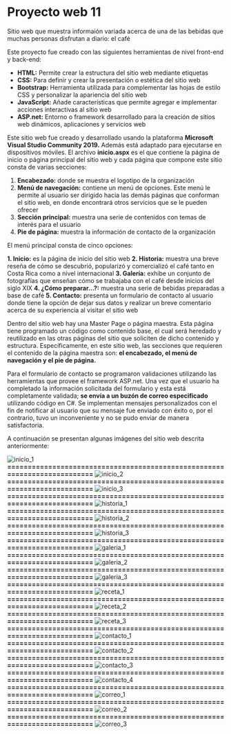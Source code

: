 # Proyecto web 11

Sitio web que muestra informaión variada acerca de una de las bebidas que muchas personas disfrutan a diario: el café

Este proyecto fue creado con las siguientes herramientas de nivel front-end y back-end:

- **HTML:** 	Permite crear la estructura del sitio web mediante etiquetas
- **CSS:** 	Para definir y crear la presentación o estética del sitio web
- **Bootstrap:**	Herramienta utilizada para complementar las hojas de estilo CSS y personalizar la apariencia del sitio web
- **JavaScript:** 	Añade características que permite agregar e implementar acciones interactivas al sitio web
- **ASP.net:**	Entorno o framework desarrollado para la creación de sitios web dinámicos, aplicaciones y servicios web

Este sitio web fue creado y desarrollado usando la plataforma **Microsoft Visual Studio Community 2019.** Además está adaptado para ejecutarse en dispositivos móviles. El archivo **inicio.aspx** es el que contiene la página de inicio o página principal del sitio web y cada página que compone este sitio consta de varias secciones:

1. **Encabezado:** donde se muestra el logotipo de la organización
1. **Menú de navegación:** contiene un menú de opciones. Este menú le permite al usuario ser dirigido hacia las demás páginas que conforman el sitio web, en donde encontrará otros servicios que se le pueden ofrecer
1. **Sección principal:** muestra una serie de contenidos con temas de interés para el usuario
1. **Pie de página:** muestra la información de contacto de la organización

El menú principal consta de cinco opciones:

**1.	Inicio:** es la página de inicio del sitio web
**2.	Historia:** muestra una breve reseña de cómo se descubrió, popularizó y comercializó el café tanto en Costa Rica como a nivel internacional
**3.	Galería:** exhibe un conjunto de fotografías que enseñan cómo se trabajaba con el café desde inicios del siglo XIX
**4.	¿Cómo preparar…?:** muestra una serie de bebidas preparadas a base de café
**5.	Contacto:** presenta un formulario de contacto al usuario donde tiene la opción de dejar sus datos y realizar un breve comentario acerca de su experiencia al visitar el sitio web

Dentro del sitio web hay una Master Page o página maestra. Esta página tiene programado un código como contenido base, el cual será heredado y reutilizado en las otras páginas del sitio que soliciten de dicho contenido y estructura. Específicamente, en este sitio web, las secciones que requieren el contenido de la página maestra son: **el encabezado, el menú de navegación y el pie de página.**

Para el formulario de contacto se programaron validaciones utilizando las herramientas que provee el framework ASP.net. Una vez que el usuario ha completado la información solicitada del formulario y esta está completamente validada; **se envía a un buzón de correo especificado** utilizando código en C#. Se implementan mensajes personalizados con el fin de notificar al usuario que su mensaje fue enviado con éxito o, por el contrario, tuvo un inconveniente y no se pudo enviar de manera satisfactoria.

A continuación se presentan algunas imágenes del sitio web descrita anteriormente:


![inicio_1](https://github.com/misproyectosweb/proyecto-web-11/assets/98922137/74eda8b6-3d4d-4add-8f8f-b832f0fb1e8a)
**==========================================================================**
![inicio_2](https://github.com/misproyectosweb/proyecto-web-11/assets/98922137/2c8cdf70-e09d-410b-b0fb-49fa6861014a)
**==========================================================================**
![inicio_3](https://github.com/misproyectosweb/proyecto-web-11/assets/98922137/f35fc696-84a3-4c8a-b55f-a3bc0c134505)
**==========================================================================**
![historia_1](https://github.com/misproyectosweb/proyecto-web-11/assets/98922137/5c0ab7b8-19bb-4d5d-9dd3-bfc05e47fdb8)
**==========================================================================**
![historia_2](https://github.com/misproyectosweb/proyecto-web-11/assets/98922137/d9a50c6a-eb66-4b0b-93ec-a4da2b45395b)
**==========================================================================**
![historia_3](https://github.com/misproyectosweb/proyecto-web-11/assets/98922137/135dfe23-8544-4611-82d1-989d53cb1b82)
**==========================================================================**
![galeria_1](https://github.com/misproyectosweb/proyecto-web-11/assets/98922137/a6e7d554-6539-4cf9-b197-8428dcf32658)
**==========================================================================**
![galeria_2](https://github.com/misproyectosweb/proyecto-web-11/assets/98922137/29e27f5c-92e0-4de9-8601-aaaa0a8d2132)
**==========================================================================**
![galeria_3](https://github.com/misproyectosweb/proyecto-web-11/assets/98922137/6e5440f6-85d1-4dad-8ca0-bc58faa46cf6)
**==========================================================================**
![receta_1](https://github.com/misproyectosweb/proyecto-web-11/assets/98922137/6bc62f6e-cf51-418e-8d95-63aed49821b8)
**==========================================================================**
![receta_2](https://github.com/misproyectosweb/proyecto-web-11/assets/98922137/82b1e049-c06d-4c39-abba-43d9e418dbe0)
**==========================================================================**
![receta_3](https://github.com/misproyectosweb/proyecto-web-11/assets/98922137/dcc06780-e82e-4e50-bc16-0809ac32a0a2)
**==========================================================================**
![contacto_1](https://github.com/misproyectosweb/proyecto-web-11/assets/98922137/0bc5dc66-abcc-42c8-b285-0036ad1ad72f)
**==========================================================================**
![contacto_2](https://github.com/misproyectosweb/proyecto-web-11/assets/98922137/cc6c2d07-15c2-44f7-9b59-5dae2b62feb8)
**==========================================================================**
![contacto_3](https://github.com/misproyectosweb/proyecto-web-11/assets/98922137/492b588b-2b8a-4f9a-93fe-9e45519871bf)
**==========================================================================**
![contacto_4](https://github.com/misproyectosweb/proyecto-web-11/assets/98922137/d7977a98-ba3a-433a-bda9-847a20c3c3e9)
**==========================================================================**
![correo_1](https://github.com/misproyectosweb/proyecto-web-11/assets/98922137/fa807a75-bef8-4052-8eb5-12e69035c6f6)
**==========================================================================**
![correo_2](https://github.com/misproyectosweb/proyecto-web-11/assets/98922137/c9c1d0e1-813f-47e2-a3b1-5f8e3367f756)
**==========================================================================**
![correo_3](https://github.com/misproyectosweb/proyecto-web-11/assets/98922137/c00e538e-ae88-4ee9-96dd-f9413b4f1bdd)

